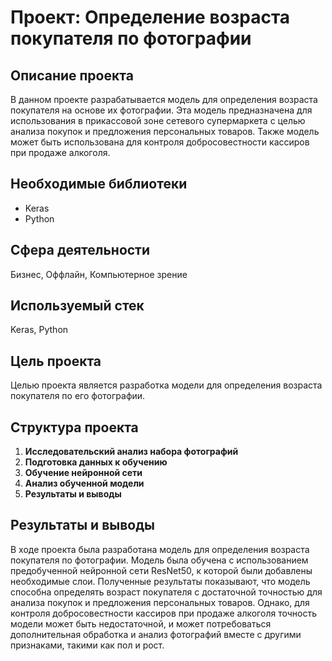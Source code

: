 # Проект: Определение возраста покупателя по фотографии

## Описание проекта
В данном проекте разрабатывается модель для определения возраста покупателя на основе их фотографии. Эта модель предназначена для использования в прикассовой зоне сетевого супермаркета с целью анализа покупок и предложения персональных товаров. Также модель может быть использована для контроля добросовестности кассиров при продаже алкоголя.

## Необходимые библиотеки
- Keras
- Python

## Сфера деятельности
Бизнес, Оффлайн, Компьютерное зрение

## Используемый стек
Keras, Python

## Цель проекта
Целью проекта является разработка модели для определения возраста покупателя по его фотографии.

## Структура проекта
1. **Исследовательский анализ набора фотографий**
2. **Подготовка данных к обучению**
3. **Обучение нейронной сети**
4. **Анализ обученной модели**
5. **Результаты и выводы**

## Результаты и выводы
В ходе проекта была разработана модель для определения возраста покупателя по фотографии. Модель была обучена с использованием предобученной нейронной сети ResNet50, к которой были добавлены необходимые слои. Полученные результаты показывают, что модель способна определять возраст покупателя с достаточной точностью для анализа покупок и предложения персональных товаров. Однако, для контроля добросовестности кассиров при продаже алкоголя точность модели может быть недостаточной, и может потребоваться дополнительная обработка и анализ фотографий вместе с другими признаками, такими как пол и рост.
